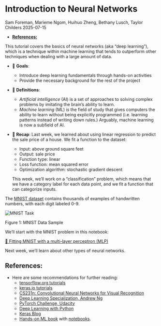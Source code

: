 # Introduction to Neural Networks
Sam Foreman, Marieme Ngom, Huihuo Zheng, Bethany Lusch, Taylor Childers
2025-07-15

<link rel="preconnect" href="https://fonts.googleapis.com">

- [**References:**](#references)

This tutorial covers the basics of neural networks (aka “deep
learning”), which is a technique within machine learning that tends to
outperform other techniques when dealing with a large amount of data.

- 🎯 **Goals**:
  - Introduce deep learning fundamentals through hands-on activities
  - Provide the necessary background for the rest of the project
- 📖 **Definitions**:
  - *Artificial intelligence* (AI) is a set of approaches to solving
    complex problems by imitating the brain’s ability to learn.
  - *Machine learning* (ML) is the field of study that gives computers
    the ability to learn without being explicitly programmed
    (i.e. learning patterns instead of writing down rules.) Arguably,
    machine learning is now a subfield of AI.
- 🤔 **Recap**: Last week, we learned about using linear regression to
  predict the sale price of a house. We fit a function to the dataset:
  - Input: above ground square feet
  - Output: sale price
  - Function type: linear
  - Loss function: mean squared error
  - Optimization algorithm: stochastic gradient descent

  This week, we’ll work on a “classification” problem, which means that
  we have a category label for each data point, and we fit a function
  that can categorize inputs.

The [MNIST dataset](http://yann.lecun.com/exdb/mnist/) contains
thousands of examples of handwritten numbers, with each digit labeled
0-9.

<div id="fig-mnist-example">

![MNIST Task](./images/mnist_task.png)

Figure 1: MNIST Data Sample

</div>

We’ll start with the MNIST problem in this notebook:

[📓 Fitting MNIST with a multi-layer perceptron
(MLP)](../01-neural-networks/1-mnist/index.qmd)

Next week, we’ll learn about other types of neural networks.

## **References:**

- Here are some recommendations for further reading:
  - [tensorflow.org tutorials](https://www.tensorflow.org/tutorials)
  - [keras.io tutorials](https://keras.io/examples/)
  - [CS231n: Convolutional Neural Networks for Visual
    Recognition](http://cs231n.stanford.edu/)
  - [Deep Learning Specialization, Andrew
    Ng](https://www.coursera.org/specializations/deep-learning?utm_source=deeplearningai&utm_medium=institutions&utm_campaign=WebsiteCoursesDLSTopButton)
  - [PyTorch Challenge,
    Udacity](https://www.udacity.com/facebook-pytorch-scholarship)
  - [Deep Learning with
    Python](https://www.amazon.com/Deep-Learning-Python-Francois-Chollet/dp/1617294438)
  - [Keras Blog](https://blog.keras.io/)
  - [Hands-on ML
    book](https://www.oreilly.com/library/view/hands-on-machine-learning/9781492032632/)
    with [notebooks](https://github.com/ageron/handson-ml2).
